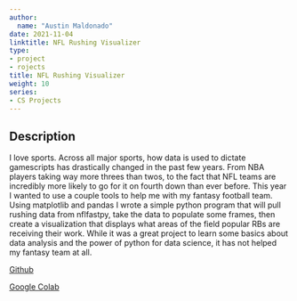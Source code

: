 ```yaml
---
author:
  name: "Austin Maldonado"
date: 2021-11-04
linktitle: NFL Rushing Visualizer
type:
- project
- rojects
title: NFL Rushing Visualizer
weight: 10
series:
- CS Projects
---
```



## Description

I love sports. Across all major sports, how data is used to dictate gamescripts has drastically changed in the past few years. From NBA players taking way more threes than twos, to the fact that
NFL teams are incredibly more likely to go for it on fourth down than ever before. This year I wanted to use a couple tools to help me with my fantasy football team. Using matplotlib and pandas
I wrote a simple python program that will pull rushing data from nflfastpy, take the data to populate some frames, then create a visualization that displays what areas of the field popular RBs are
receiving their work. While it was a great project to learn some basics about data analysis and the power of python for data science, it has not helped my fantasy team at all.

[Github](https://github.com/)

[Google Colab](https://colab.research.google.com/drive/14RVUHd7KeWnm0_73GKNuwRmtmpmvgO5Z)

